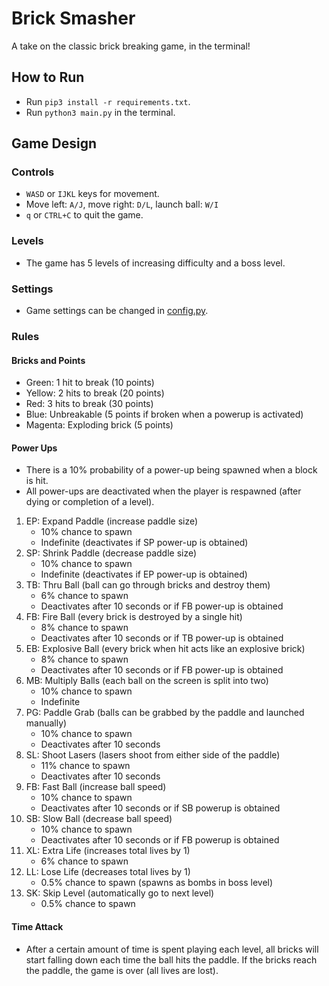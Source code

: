 # Brick Smasher

A take on the classic brick breaking game, in the terminal!

## How to Run

- Run ```pip3 install -r requirements.txt```.
- Run ```python3 main.py``` in the terminal.

## Game Design

### Controls

- ```WASD``` or ```IJKL``` keys for movement.
- Move left: ```A/J```, move right: ```D/L```, launch ball: ```W/I```
- ```q``` or ```CTRL+C``` to quit the game.

### Levels

- The game has 5 levels of increasing difficulty and a boss level.

### Settings

- Game settings can be changed in [config.py](config.py).

### Rules

#### Bricks and Points

- Green: 1 hit to break (10 points)
- Yellow: 2 hits to break (20 points)
- Red: 3 hits to break (30 points)
- Blue: Unbreakable (5 points if broken when a powerup is activated)
- Magenta: Exploding brick (5 points)

#### Power Ups

- There is a 10% probability of a power-up being spawned when a block is hit.
- All power-ups are deactivated when the player is respawned (after dying or completion of a level).

1. EP: Expand Paddle (increase paddle size) 
   - 10% chance to spawn
   - Indefinite (deactivates if SP power-up is obtained)
2. SP: Shrink Paddle (decrease paddle size) 
   - 10% chance to spawn
   - Indefinite (deactivates if EP power-up is obtained)
3. TB: Thru Ball (ball can go through bricks and destroy them) 
   - 6% chance to spawn
   - Deactivates after 10 seconds or if FB power-up is obtained
4. FB: Fire Ball (every brick is destroyed by a single hit) 
   - 8% chance to spawn
   - Deactivates after 10 seconds or if TB power-up is obtained
5. EB: Explosive Ball (every brick when hit acts like an explosive brick) 
   - 8% chance to spawn
   - Deactivates after 10 seconds or if FB power-up is obtained
6. MB: Multiply Balls (each ball on the screen is split into two) 
   - 10% chance to spawn
   - Indefinite
7. PG: Paddle Grab (balls can be grabbed by the paddle and launched manually) 
   - 10% chance to spawn
   - Deactivates after 10 seconds
8. SL: Shoot Lasers (lasers shoot from either side of the paddle)
   - 11% chance to spawn
   -  Deactivates after 10 seconds
9. FB: Fast Ball (increase ball speed) 
   - 10% chance to spawn
   - Deactivates after 10 seconds or if SB powerup is obtained
10. SB: Slow Ball (decrease ball speed) 
    - 10% chance to spawn
    - Deactivates after 10 seconds or if FB powerup is obtained
11. XL: Extra Life (increases total lives by 1) 
    - 6% chance to spawn
12. LL: Lose Life (decreases total lives by 1) 
    - 0.5% chance to spawn (spawns as bombs in boss level)
13. SK: Skip Level (automatically go to next level) 
    - 0.5% chance to spawn

#### Time Attack

- After a certain amount of time is spent playing each level, all bricks will start falling down each time the ball
  hits the paddle. If the bricks reach the paddle, the game is over (all lives are lost).
